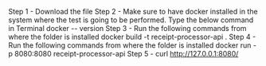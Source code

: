Step 1 - Download the file 
Step 2 - Make sure to have docker installed in the system where the test is going to be performed. 
Type the below command in Terminal
docker -- version 
Step 3 - Run the following commands from where the folder is installed 
docker build -t receipt-processor-api .
Step 4 -  Run the following commands from where the folder is installed 
docker run -p 8080:8080 receipt-processor-api
Step 5 - curl http://127.0.0.1:8080/

